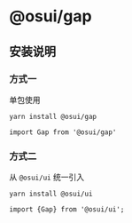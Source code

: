 # @osui/gap

## 安装说明

### 方式一

单包使用

```
yarn install @osui/gap
```

```
import Gap from '@osui/gap'
```

### 方式二

从 `@osui/ui` 统一引入

```
yarn install @osui/ui
```

```
import {Gap} from '@osui/ui';
```



